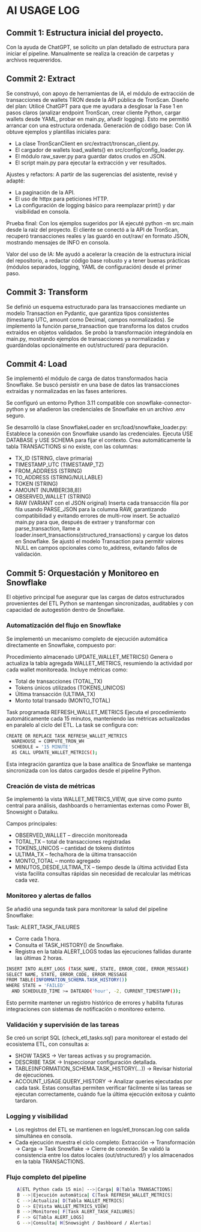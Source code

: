 # AI USAGE LOG

## Commit 1: Estructura inicial del proyecto.
 Con la ayuda de ChatGPT, se solicito un plan detallado de estructura para iniciar el pipeline. Manualmente se realiza la creación de carpetas y archivos requereridos.

## Commit 2: Extract
Se construyó, con apoyo de herramientas de IA, el módulo de extracción de transacciones de wallets TRON desde la API pública de TronScan.
Diseño del plan:
Utilicé ChatGPT para que me ayudara a desglosar la Fase 1 en pasos claros (analizar endpoint TronScan, crear cliente Python, cargar wallets desde YAML, probar en main.py, añadir logging). Esto me permitió arrancar con una estructura ordenada.
Generación de código base:
Con IA obtuve ejemplos y plantillas iniciales para:
- La clase TronScanClient en src/extract/tronscan_client.py.
- El cargador de wallets load_wallets() en src/config/config_loader.py.
- El módulo raw_saver.py para guardar datos crudos en JSON.
- El script main.py para ejecutar la extracción y ver resultados.

Ajustes y refactors:
A partir de las sugerencias del asistente, revisé y adapté:
- La paginación de la API.
- El uso de httpx para peticiones HTTP.
- La configuración de logging básico para reemplazar print() y dar visibilidad en consola.

Prueba final:
Con los ejemplos sugeridos por IA ejecuté python -m src.main desde la raíz del proyecto. El cliente se conectó a la API de TronScan, recuperó transacciones reales y las guardó en out/raw/ en formato JSON, mostrando mensajes de INFO en consola.

Valor del uso de IA:
Me ayudó a acelerar la creación de la estructura inicial del repositorio, a redactar código base robusto y a tener buenas prácticas (módulos separados, logging, YAML de configuración) desde el primer paso.

## Commit 3: Transform
Se definió un esquema estructurado para las transacciones mediante un modelo Transaction en Pydantic, que garantiza tipos consistentes (timestamp UTC, amount como Decimal, campos normalizados).
Se implementó la función parse_transaction que transforma los datos crudos extraídos en objetos validados.
Se probó la transformación integrándola en main.py, mostrando ejemplos de transacciones ya normalizadas y guardándolas opcionalmente en out/structured/ para depuración.

## Commit 4: Load
Se implementó el módulo de carga de datos transformados hacia Snowflake. Se buscó persistir en una base de datos las transacciones extraídas y normalizadas en las fases anteriores.

Se configuró un entorno Python 3.11 compatible con snowflake-connector-python y se añadieron las credenciales de Snowflake en un archivo .env seguro.

Se desarrolló la clase SnowflakeLoader en src/load/snowflake_loader.py:
Establece la conexión con Snowflake usando las credenciales.
Ejecuta USE DATABASE y USE SCHEMA para fijar el contexto.
Crea automáticamente la tabla TRANSACTIONS si no existe, con las columnas:
* TX_ID (STRING, clave primaria)
* TIMESTAMP_UTC (TIMESTAMP_TZ)
* FROM_ADDRESS (STRING)
* TO_ADDRESS (STRING/NULLABLE)
* TOKEN (STRING)
* AMOUNT (NUMBER(38,8))
* OBSERVED_WALLET (STRING)
* RAW (VARIANT con el JSON original)
Inserta cada transacción fila por fila usando PARSE_JSON para la columna RAW, garantizando compatibilidad y evitando errores de multi-row insert.
Se actualizó main.py para que, después de extraer y transformar con parse_transaction, llame a loader.insert_transactions(structured_transactions) y cargue los datos en Snowflake.
Se ajustó el modelo Transaction para permitir valores NULL en campos opcionales como to_address, evitando fallos de validación.


## Commit 5: Orquestación y Monitoreo en Snowflake
El objetivo principal fue asegurar que las cargas de datos estructurados provenientes del ETL Python se mantengan sincronizadas, auditables y con capacidad de autogestión dentro de Snowflake.

### Automatización del flujo en Snowflake
Se implementó un mecanismo completo de ejecución automática directamente en Snowflake, compuesto por:

Procedimiento almacenado
UPDATE_WALLET_METRICS()
Genera o actualiza la tabla agregada WALLET_METRICS, resumiendo la actividad por cada wallet monitoreada.
Incluye métricas como:
* Total de transacciones (TOTAL_TX)
* Tokens únicos utilizados (TOKENS_UNICOS)
* Última transacción (ULTIMA_TX)
* Monto total transado (MONTO_TOTAL)

Task programada
REFRESH_WALLET_METRICS
Ejecuta el procedimiento automáticamente cada 15 minutos, manteniendo las métricas actualizadas en paralelo al ciclo del ETL.
La task se configura con:
```bash
CREATE OR REPLACE TASK REFRESH_WALLET_METRICS
  WAREHOUSE = COMPUTE_TRON_WH
  SCHEDULE = '15 MINUTE'
  AS CALL UPDATE_WALLET_METRICS();
```
Esta integración garantiza que la base analítica de Snowflake se mantenga sincronizada con los datos cargados desde el pipeline Python.

### Creación de vista de métricas
Se implementó la vista WALLET_METRICS_VIEW, que sirve como punto central para análisis, dashboards o herramientas externas como Power BI, Snowsight o Dataiku.

Campos principales:
* OBSERVED_WALLET – dirección monitoreada
* TOTAL_TX – total de transacciones registradas
* TOKENS_UNICOS – cantidad de tokens distintos
* ULTIMA_TX – fecha/hora de la última transacción
* MONTO_TOTAL – monto agregado
* MINUTOS_DESDE_ULTIMA_TX – tiempo desde la última actividad
Esta vista facilita consultas rápidas sin necesidad de recalcular las métricas cada vez.

### Monitoreo y alertas de fallos
Se añadió una segunda task para monitorear la salud del pipeline Snowflake:

Task: ALERT_TASK_FAILURES
* Corre cada 1 hora.
* Consulta el TASK_HISTORY() de Snowflake.
* Registra en la tabla ALERT_LOGS todas las ejecuciones fallidas durante las últimas 2 horas.

```bash
INSERT INTO ALERT_LOGS (TASK_NAME, STATE, ERROR_CODE, ERROR_MESSAGE)
SELECT NAME, STATE, ERROR_CODE, ERROR_MESSAGE
FROM TABLE(INFORMATION_SCHEMA.TASK_HISTORY())
WHERE STATE = 'FAILED'
  AND SCHEDULED_TIME >= DATEADD('hour', -2, CURRENT_TIMESTAMP());
```
Esto permite mantener un registro histórico de errores y habilita futuras integraciones con sistemas de notificación o monitoreo externo.

### Validación y supervisión de las tareas
Se creó un script SQL (check_etl_tasks.sql) para monitorear el estado del ecosistema ETL, con consultas a:
* SHOW TASKS → Ver tareas activas y su programación.
* DESCRIBE TASK → Inspeccionar configuración detallada.
* TABLE(INFORMATION_SCHEMA.TASK_HISTORY(...)) → Revisar historial de ejecuciones.
* ACCOUNT_USAGE.QUERY_HISTORY → Analizar queries ejecutadas por cada task.
Estas consultas permiten verificar fácilmente si las tareas se ejecutan correctamente, cuándo fue la última ejecución exitosa y cuánto tardaron.

### Logging y visibilidad
* Los registros del ETL se mantienen en logs/etl_tronscan.log con salida simultánea en consola.
* Cada ejecución muestra el ciclo completo: Extracción → Transformación → Carga → Task Snowflake → Cierre de conexión.
Se validó la consistencia entre los datos locales (out/structured/) y los almacenados en la tabla TRANSACTIONS.

### Flujo completo del pipeline
```bash
    A[ETL Python cada 15 min] -->|Carga| B[Tabla TRANSACTIONS]
    B -->|Ejecución automática| C[Task REFRESH_WALLET_METRICS]
    C -->|Actualiza| D[Tabla WALLET_METRICS]
    D --> E[Vista WALLET_METRICS_VIEW]
    B -->|Monitoreo| F[Task ALERT_TASK_FAILURES]
    F --> G[Tabla ALERT_LOGS]
    G -->|Consulta| H[Snowsight / Dashboard / Alertas]
```
